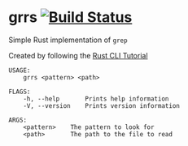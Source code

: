 # grrs [![Build Status](https://travis-ci.com/acranbury/grrs.svg?branch=master)](https://travis-ci.com/acranbury/grrs)
Simple Rust implementation of `grep`

Created by following the [Rust CLI Tutorial](https://rust-cli.github.io/book/tutorial/)

```
USAGE:
    grrs <pattern> <path>

FLAGS:
    -h, --help       Prints help information
    -V, --version    Prints version information

ARGS:
    <pattern>    The pattern to look for
    <path>       The path to the file to read
```
